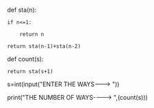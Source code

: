 def sta(n):

    if n<=1:
    
        return n
        
    return sta(n-1)+sta(n-2)
    
def count(s):

    return sta(s+1)
    
s=int(input("ENTER THE WAYS---> "))

print("THE NUMBER OF WAYS----> ",(count(s)))
